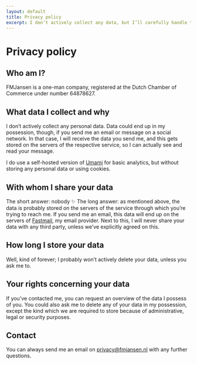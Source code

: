 ```yaml
---
layout: default
title: Privacy policy
excerpt: I don’t actively collect any data, but I’ll carefully handle the data you send me.
---
```


# Privacy policy

## Who am I?
FMJansen is a one-man company, registered at the Dutch Chamber of Commerce under number 64878627.

## What data I collect and why
I don’t actively collect any personal data. Data could end up in my possession, though, if you send me an email or message on a social network. In that case, I will receive the data you send me, and this gets stored on the servers of the respective service, so I can actually see and read your message.

I do use a self-hosted version of [Umami](https://umami.is/) for basic analytics, but without storing any personal data or using cookies. 

## With whom I share your data
The short answer: nobody ✨ The long answer: as mentioned above, the data is probably stored on the servers of the service through which you’re trying to reach me. If you send me an email, this data will end up on the servers of [Fastmail](https://www.fastmail.com/), my email provider. Next to this, I will never share your data with any third party, unless we’ve explicitly agreed on this.

## How long I store your data
Well, kind of forever; I probably won’t actively delete your data, unless you ask me to.

## Your rights concerning your data
If you’ve contacted me, you can request an overview of the data I possess of you. You could also ask me to delete any of your data in my possession, except the kind which we are required to store because of administrative, legal or security purposes.

## Contact
You can always send me an email on privacy@fmjansen.nl with any further questions.
